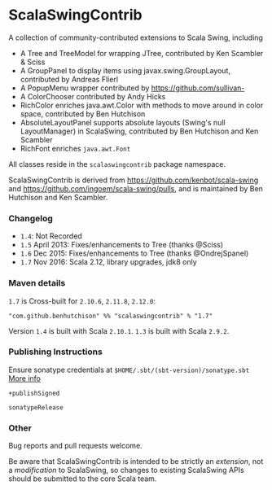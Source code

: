 ScalaSwingContrib
=================

A collection of community-contributed extensions to Scala Swing, including

* A Tree and TreeModel for wrapping JTree, contributed by Ken Scambler & Sciss
* A GroupPanel to display items using javax.swing.GroupLayout, contributed by Andreas Flierl
* A PopupMenu wrapper contributed by <https://github.com/sullivan->
* A ColorChooser contributed by Andy Hicks
* RichColor enriches java.awt.Color with methods to move around in color space, contributed by Ben Hutchison
* AbsoluteLayoutPanel supports absolute layouts (Swing's null LayoutManager) in ScalaSwing, contributed by Ben Hutchison and Ken Scambler
* RichFont enriches `java.awt.Font`

All classes reside in the `scalaswingcontrib` package namespace.

ScalaSwingContrib is derived from <https://github.com/kenbot/scala-swing> and <https://github.com/ingoem/scala-swing/pulls>, 
and is maintained by Ben Hutchison and Ken Scambler.

### Changelog

- `1.4`: Not Recorded
- `1.5` April 2013: Fixes/enhancements to Tree (thanks @Sciss) 
- `1.6` Dec 2015: Fixes/enhancements to Tree (thanks @OndrejSpanel)   
- `1.7` Nov 2016: Scala 2.12, library upgrades, jdk8 only 

### Maven details

`1.7` is Cross-built for `2.10.6`, `2.11.8`, `2.12.0`:

    "com.github.benhutchison" %% "scalaswingcontrib" % "1.7"

Version `1.4` is built with Scala `2.10.1`. `1.3` is built with Scala `2.9.2`.

### Publishing Instructions

Ensure sonatype credentials at `$HOME/.sbt/(sbt-version)/sonatype.sbt` 
[More info](https://github.com/xerial/sbt-sonatype#homesbtsbt-versionsonatypesbt)

`+publishSigned`

`sonatypeRelease`

### Other

Bug reports and pull requests welcome. 

Be aware that ScalaSwingContrib is intended to be strictly an _extension_, not a _modification_ to ScalaSwing, so changes to existing ScalaSwing APIs should be submitted to the core Scala team.
